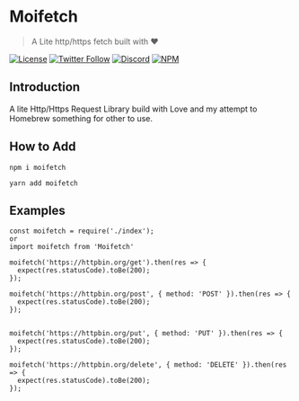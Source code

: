 # Moifetch

> A Lite http/https fetch built with ❤

<!-- BADGES -->

[![License](https://img.shields.io/badge/license-MIT-blue.svg?style=for-the-badge)](https://github.com/NodeGG/Moifetch/blob/master/LICENSE) [![Twitter Follow](https://img.shields.io/badge/follow-%40MOIKUNE-blue.svg?style=for-the-badge&logo=twitter)](https://twitter.com/MOIKUNE) [![Discord](https://img.shields.io/discord/687169639712686097?style=for-the-badge&logo=discord)](https://discord.gg/DnbkrC8) [![NPM](https://img.shields.io/npm/dt/moifetch.svg?style=for-the-badge)](https://www.npmjs.com/package/moifetch)

<!-- BADGES END -->

## Introduction

A lite Http/Https Request Library build with Love and my attempt to Homebrew something for other to use.

## How to Add

```
npm i moifetch

yarn add moifetch
```

## Examples

```
const moifetch = require('./index');
or
import moifetch from 'Moifetch'

moifetch('https://httpbin.org/get').then(res => {
  expect(res.statusCode).toBe(200);
});

moifetch('https://httpbin.org/post', { method: 'POST' }).then(res => {
  expect(res.statusCode).toBe(200);
});


moifetch('https://httpbin.org/put', { method: 'PUT' }).then(res => {
  expect(res.statusCode).toBe(200);
});

moifetch('https://httpbin.org/delete', { method: 'DELETE' }).then(res => {
  expect(res.statusCode).toBe(200);
});


```
